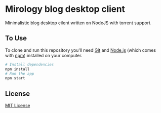 # Mirology blog desktop client

Minimalistic blog desktop cilent written on NodeJS with torrent support.


## To Use

To clone and run this repository you'll need [Git](https://git-scm.com) and [Node.js](https://nodejs.org/en/download/) (which comes with [npm](http://npmjs.com)) installed on your computer.

```bash
# Install dependencies
npm install
# Run the app
npm start
```

## License

[MIT License](LICENSE.md)
